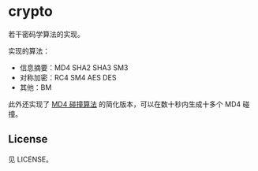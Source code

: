 # crypto

若干密码学算法的实现。

实现的算法：
- 信息摘要：MD4 SHA2 SHA3 SM3
- 对称加密：RC4 SM4 AES DES
- 其他：BM

此外还实现了 [MD4 碰撞算法](https://www.iacr.org/archive/eurocrypt2005/34940001/34940001.pdf) 的简化版本，可以在数十秒内生成十多个 MD4 碰撞。

## License

见 LICENSE。
